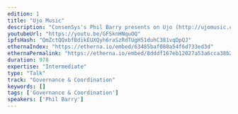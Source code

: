 ```yaml
---
edition: 1
title: "Ujo Music"
description: "ConsenSys's Phil Barry presents on Ujo (http://ujomusic.com/), the recent revolution in digital music consumption – and streaming in particular!"
youtubeUrl: "https://youtu.be/GFSknHNquOQ"
ipfsHash: "QmZctQQxbfBdikEUXQyh6raSzRdTUgH51duhC381vqDpQJ"
ethernaIndex: "https://etherna.io/embed/63485baf080a54f6d733ed3d"
ethernaPermalink: "https://etherna.io/embed/8dddf167eb12027a53a6cca38b201529ec4fe0bf5462bfd775ae06d2e98a384b"
duration: 978
expertise: "Intermediate"
type: "Talk"
track: "Governance & Coordination"
keywords: []
tags: ['Governance & Coordination']
speakers: ['Phil Barry']
---
```

